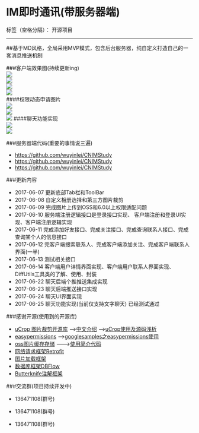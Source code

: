 # IM即时通讯(带服务器端)

标签（空格分隔）： 开源项目

---

##基于MD风格，全局采用MVP模式，包含后台服务器，纯自定义打造自己的一套消息推送机制

###客户端效果图(持续更新ing)
<br>
![](http://ww1.sinaimg.cn/mw690/006jcGvzly1fgcfacu2bhj30u01hcgrx.jpg)
<br>
![](http://ww1.sinaimg.cn/mw690/006jcGvzgy1fglkyzu79zj30u01hc17a.jpg)
<br>
![](http://ww1.sinaimg.cn/mw690/006jcGvzgy1fglkzc9qr3j30u01hc7j0.jpg)
<br>
![](http://ww1.sinaimg.cn/mw690/006jcGvzly1fgcfawlqrwj30u01hcjy2.jpg)
<br>
####权限动态申请图片
<br>
![](http://ww1.sinaimg.cn/mw690/006jcGvzly1fgesec8042j30u01hctb4.jpg)
<br>
![](http://ww1.sinaimg.cn/mw690/006jcGvzgy1fglklwcf7nj30u01hcdty.jpg)
<br>
![](http://ww1.sinaimg.cn/mw690/006jcGvzgy1fglko8gpe8j30u01hcteb.jpg)
####聊天功能实现
<br>
![](http://ww1.sinaimg.cn/mw690/006jcGvzgy1fgxa9kgc37j30f00qo751.jpg)
<br>
![](http://ww1.sinaimg.cn/mw690/006jcGvzgy1fgxa9trpimj30f00qogms.jpg)
<br>


###服务器端代码(重要的事情说三遍)

* https://github.com/wuyinlei/CNIMStudy
* https://github.com/wuyinlei/CNIMStudy
* https://github.com/wuyinlei/CNIMStudy


###更新内容

* 2017-06-07 更新底部Tab栏和ToolBar
* 2017-06-08 自定义相册选择和第三方图片裁剪
* 2017-06-09 完成图片上传到OSS和6.0以上权限适配问题
* 2017-06-10 服务端注册逻辑接口是登录接口实现、 客户端注册和登录UI实现、客户端注册逻辑实现
* 2017-06-11 完成添加好友接口、完成关注接口、完成查询联系人接口、完成查询某个人的信息接口
* 2017-06-12 完客户端搜索联系人、完成客户端添加关注、完成客户端联系人界面(一半)
* 2017-06-13 测试相关接口
* 2017-06-14 客户端用户详情界面实现、客户端用户联系人界面实现、DiffUtils工具类的了解、使用、封装
* 2017-06-22 聊天后端个推推送集成实现
* 2017-06-23 聊天后端推送接口实现
* 2017-06-24 聊天UI界面实现
* 2017-06-25 聊天功能实现(当前仅支持文字聊天) 已经测试通过

###感谢开源(使用到的开源库)

* [uCrop  图片裁剪开源库][1]   -->[中文介绍][2] -->[uCrop使用及源码浅析][3]  
* [easypermissions][4]  -->[googlesamples之easypermissions使用][5]
* [oss图片缓存存储][6]  --->[使用简介代码][7]
* [网络请求框架Retrofit][8]
* [图片加载框架][9]
* [数据库框架DBFlow][10]
* [Butterknife注解框架][11]

###交流群(项目持续开发中)

* 136471108(群号)
* 136471108(群号)
* 136471108(群号)


  [1]: https://github.com/Yalantis/uCrop
  [2]: http://www.jianshu.com/p/523e77a10321
  [3]: http://wuxiaolong.me/2016/06/20/uCrop/#comments
  [4]: https://github.com/googlesamples/easypermissions
  [5]: http://wuxiaolong.me/2017/03/07/easypermissions/
  [6]: https://intl.aliyun.com/zh/product/oss
  [7]: https://github.com/wuyinlei/CNIm4Android/blob/master/factory/src/main/java/com/mingchu/factory/net/UploadHelper.java
  [8]: https://github.com/square/retrofit
  [9]: https://github.com/bumptech/glide
  [10]: https://github.com/Raizlabs/DBFlow
  [11]: https://github.com/JakeWharton/butterknife
